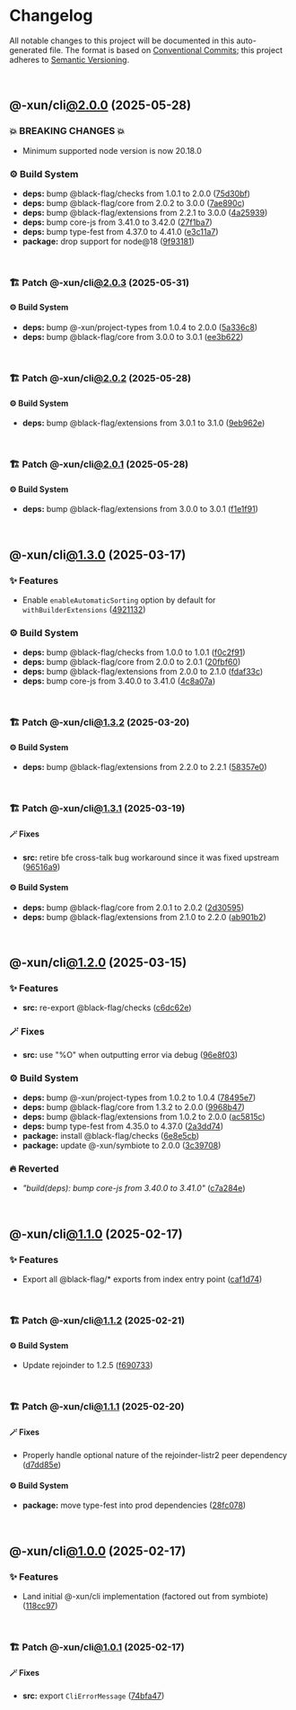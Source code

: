 # Changelog

All notable changes to this project will be documented in this auto-generated
file. The format is based on [Conventional Commits][1];
this project adheres to [Semantic Versioning][2].

<br />

## @-xun/cli[@2.0.0][3] (2025-05-28)

### 💥 BREAKING CHANGES 💥

- Minimum supported node version is now 20.18.0

### ⚙️ Build System

- **deps:** bump @black-flag/checks from 1.0.1 to 2.0.0 ([75d30bf][4])
- **deps:** bump @black-flag/core from 2.0.2 to 3.0.0 ([7ae890c][5])
- **deps:** bump @black-flag/extensions from 2.2.1 to 3.0.0 ([4a25939][6])
- **deps:** bump core-js from 3.41.0 to 3.42.0 ([27f1ba7][7])
- **deps:** bump type-fest from 4.37.0 to 4.41.0 ([e3c11a7][8])
- **package:** drop support for node\@18 ([9f93181][9])

<br />

### 🏗️ Patch @-xun/cli[@2.0.3][10] (2025-05-31)

#### ⚙️ Build System

- **deps:** bump @-xun/project-types from 1.0.4 to 2.0.0 ([5a336c8][11])
- **deps:** bump @black-flag/core from 3.0.0 to 3.0.1 ([ee3b622][12])

<br />

### 🏗️ Patch @-xun/cli[@2.0.2][13] (2025-05-28)

#### ⚙️ Build System

- **deps:** bump @black-flag/extensions from 3.0.1 to 3.1.0 ([9eb962e][14])

<br />

### 🏗️ Patch @-xun/cli[@2.0.1][15] (2025-05-28)

#### ⚙️ Build System

- **deps:** bump @black-flag/extensions from 3.0.0 to 3.0.1 ([f1e1f91][16])

<br />

## @-xun/cli[@1.3.0][17] (2025-03-17)

### ✨ Features

- Enable `enableAutomaticSorting` option by default for `withBuilderExtensions` ([4921132][18])

### ⚙️ Build System

- **deps:** bump @black-flag/checks from 1.0.0 to 1.0.1 ([f0c2f91][19])
- **deps:** bump @black-flag/core from 2.0.0 to 2.0.1 ([20fbf60][20])
- **deps:** bump @black-flag/extensions from 2.0.0 to 2.1.0 ([fdaf33c][21])
- **deps:** bump core-js from 3.40.0 to 3.41.0 ([4c8a07a][22])

<br />

### 🏗️ Patch @-xun/cli[@1.3.2][23] (2025-03-20)

#### ⚙️ Build System

- **deps:** bump @black-flag/extensions from 2.2.0 to 2.2.1 ([58357e0][24])

<br />

### 🏗️ Patch @-xun/cli[@1.3.1][25] (2025-03-19)

#### 🪄 Fixes

- **src:** retire bfe cross-talk bug workaround since it was fixed upstream ([96516a9][26])

#### ⚙️ Build System

- **deps:** bump @black-flag/core from 2.0.1 to 2.0.2 ([2d30595][27])
- **deps:** bump @black-flag/extensions from 2.1.0 to 2.2.0 ([ab901b2][28])

<br />

## @-xun/cli[@1.2.0][29] (2025-03-15)

### ✨ Features

- **src:** re-export @black-flag/checks ([c6dc62e][30])

### 🪄 Fixes

- **src:** use "%O" when outputting error via debug ([96e8f03][31])

### ⚙️ Build System

- **deps:** bump @-xun/project-types from 1.0.2 to 1.0.4 ([78495e7][32])
- **deps:** bump @black-flag/core from 1.3.2 to 2.0.0 ([9968b47][33])
- **deps:** bump @black-flag/extensions from 1.0.2 to 2.0.0 ([ac5815c][34])
- **deps:** bump type-fest from 4.35.0 to 4.37.0 ([2a3dd74][35])
- **package:** install @black-flag/checks ([6e8e5cb][36])
- **package:** update @-xun/symbiote to 2.0.0 ([3c39708][37])

### 🔥 Reverted

- _"build(deps): bump core-js from 3.40.0 to 3.41.0"_ ([c7a284e][38])

<br />

## @-xun/cli[@1.1.0][39] (2025-02-17)

### ✨ Features

- Export all @black-flag/\* exports from index entry point ([caf1d74][40])

<br />

### 🏗️ Patch @-xun/cli[@1.1.2][41] (2025-02-21)

#### ⚙️ Build System

- Update rejoinder to 1.2.5 ([f690733][42])

<br />

### 🏗️ Patch @-xun/cli[@1.1.1][43] (2025-02-20)

#### 🪄 Fixes

- Properly handle optional nature of the rejoinder-listr2 peer dependency ([d7dd85e][44])

#### ⚙️ Build System

- **package:** move type-fest into prod dependencies ([28fc078][45])

<br />

## @-xun/cli[@1.0.0][46] (2025-02-17)

### ✨ Features

- Land initial @-xun/cli implementation (factored out from symbiote) ([118cc97][47])

<br />

### 🏗️ Patch @-xun/cli[@1.0.1][48] (2025-02-17)

#### 🪄 Fixes

- **src:** export `CliErrorMessage` ([74bfa47][49])

[1]: https://conventionalcommits.org
[2]: https://semver.org
[3]: https://github.com/Xunnamius/cli-utils/compare/@-xun/cli@1.3.2...@-xun/cli@2.0.0
[4]: https://github.com/Xunnamius/cli-utils/commit/75d30bf16362f038ca36f5aa043cdc3ec3a3db0a
[5]: https://github.com/Xunnamius/cli-utils/commit/7ae890c30951e215362fe394ce1a68e54686b41c
[6]: https://github.com/Xunnamius/cli-utils/commit/4a2593987b73206f9c08f1319bd4efc708cbc428
[7]: https://github.com/Xunnamius/cli-utils/commit/27f1ba7bb51e8ba248d0ad57f67c0b7f87a38e7f
[8]: https://github.com/Xunnamius/cli-utils/commit/e3c11a7b57fd1522147588b2879220cae946b075
[9]: https://github.com/Xunnamius/cli-utils/commit/9f931815fdc9c2ac298ecaacf937edd135e18759
[10]: https://github.com/Xunnamius/cli-utils/compare/@-xun/cli@2.0.2...@-xun/cli@2.0.3
[11]: https://github.com/Xunnamius/cli-utils/commit/5a336c837a38881cf0f2c5dfafcc370d8300c63f
[12]: https://github.com/Xunnamius/cli-utils/commit/ee3b62284e42b3dfc69798faf8a643636a01bfee
[13]: https://github.com/Xunnamius/cli-utils/compare/@-xun/cli@2.0.1...@-xun/cli@2.0.2
[14]: https://github.com/Xunnamius/cli-utils/commit/9eb962e29a2804ff653f1668cd16863e2dfb94f1
[15]: https://github.com/Xunnamius/cli-utils/compare/@-xun/cli@2.0.0...@-xun/cli@2.0.1
[16]: https://github.com/Xunnamius/cli-utils/commit/f1e1f91ccac79f89774d19b8f650971d80b8b80a
[17]: https://github.com/Xunnamius/cli-utils/compare/@-xun/cli@1.2.0...@-xun/cli@1.3.0
[18]: https://github.com/Xunnamius/cli-utils/commit/492113245a1cddd75b67bff429c0a7ee0f3d224a
[19]: https://github.com/Xunnamius/cli-utils/commit/f0c2f916e11660cbfab0e6fdc410985d8b0697bf
[20]: https://github.com/Xunnamius/cli-utils/commit/20fbf60dc8093bd60d27900c5c8fa429ecf8ee4b
[21]: https://github.com/Xunnamius/cli-utils/commit/fdaf33ca37f258d35cea45a4cbf82bc7c1652626
[22]: https://github.com/Xunnamius/cli-utils/commit/4c8a07a3253b8e71eea735d96e170fe64b5f2b35
[23]: https://github.com/Xunnamius/cli-utils/compare/@-xun/cli@1.3.1...@-xun/cli@1.3.2
[24]: https://github.com/Xunnamius/cli-utils/commit/58357e0710d76ce0563ca5e52e487c13b073afdd
[25]: https://github.com/Xunnamius/cli-utils/compare/@-xun/cli@1.3.0...@-xun/cli@1.3.1
[26]: https://github.com/Xunnamius/cli-utils/commit/96516a981b0fba7a1003f8a30f7f4ee0565bfe85
[27]: https://github.com/Xunnamius/cli-utils/commit/2d30595850a74a6f060f64470af3e84b1c553c4b
[28]: https://github.com/Xunnamius/cli-utils/commit/ab901b24738fb866e8de58bd992de105e66c249e
[29]: https://github.com/Xunnamius/cli-utils/compare/@-xun/cli@1.1.2...@-xun/cli@1.2.0
[30]: https://github.com/Xunnamius/cli-utils/commit/c6dc62e050d1e4ac974e25c076edd1a80c46e054
[31]: https://github.com/Xunnamius/cli-utils/commit/96e8f03b6fb4a27d95c08826e8a2d8f1a4284d73
[32]: https://github.com/Xunnamius/cli-utils/commit/78495e7368132959edf4f56e98ce96602c8800c3
[33]: https://github.com/Xunnamius/cli-utils/commit/9968b472b02b16c69dbc5e2ae48ea3dc823de08f
[34]: https://github.com/Xunnamius/cli-utils/commit/ac5815c79558c732596e659d6cc4f8da157a3575
[35]: https://github.com/Xunnamius/cli-utils/commit/2a3dd74ee54a0ee76b49abb38929102e5cb0c0e3
[36]: https://github.com/Xunnamius/cli-utils/commit/6e8e5cb5235f6adf38b44ca6907e4e1ccab05d85
[37]: https://github.com/Xunnamius/cli-utils/commit/3c397089709d86ee446d9bdacaa019e22675c8ab
[38]: https://github.com/Xunnamius/cli-utils/commit/c7a284e51ef5349c2f43c26fe07feb15a870a5a3
[39]: https://github.com/Xunnamius/cli-utils/compare/@-xun/cli@1.0.1...@-xun/cli@1.1.0
[40]: https://github.com/Xunnamius/cli-utils/commit/caf1d74e366c1a64e9bac76fadfeeb54b974c17e
[41]: https://github.com/Xunnamius/cli-utils/compare/@-xun/cli@1.1.1...@-xun/cli@1.1.2
[42]: https://github.com/Xunnamius/cli-utils/commit/f690733445198491a679d615c5aa719695b3fda3
[43]: https://github.com/Xunnamius/cli-utils/compare/@-xun/cli@1.1.0...@-xun/cli@1.1.1
[44]: https://github.com/Xunnamius/cli-utils/commit/d7dd85e25599a2735f7dfb4b141e117f83dc5bbd
[45]: https://github.com/Xunnamius/cli-utils/commit/28fc0782adb521af45732407f4551061bcd3f770
[46]: https://github.com/Xunnamius/cli-utils/compare/118cc97de27374bcd26e43f836c2d837aa9f46f4...@-xun/cli@1.0.0
[47]: https://github.com/Xunnamius/cli-utils/commit/118cc97de27374bcd26e43f836c2d837aa9f46f4
[48]: https://github.com/Xunnamius/cli-utils/compare/@-xun/cli@1.0.0...@-xun/cli@1.0.1
[49]: https://github.com/Xunnamius/cli-utils/commit/74bfa47fc80f4ebda9a4e0fb9b2b0d112ef3baed
